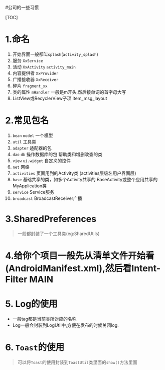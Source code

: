 #公司的一些习惯

[TOC]

# 1.命名

 1. 开始界面一般都叫`splash`(`activity_splash`)
 2. 服务  `XxService`
 3. 活动  `XxActivity`    `activity_main`
 4. 内容提供者 `XxProvider`
 5. 广播接收器 `XxReceiver`
 6. 碎片  `fragment_xx`
 7. 类的属性 `mHandler` 一般是m开头,然后接单词的首字母大写
 8. ListView或RecyclerView子项 item_msg_layout

# 2.常见包名

 1. `bean`   `model`  一个模型
 2. `util`   工具类
 3. `adapter` 适配器的包
 4. `dao`   `db`  操作数据库的包    帮助类和增删改查的类
 5. `view`   `ui.widget`    自定义的控件
 6. `net`     网络
 7. `activities`    页面用到的Activity类 (activities层级名用户界面层)
 8. `base`   基础共享的类，如多个Activity共享的
BaseActivity或整个应用共享的MyApplication类
 9. `service`     Service服务
 10. `broadcast`  BroadcastReceiver广播

# 3.SharedPreferences

 > 一般都封装了一个工具类(eg:SharedUtils)

# 4.给你个项目一般先从清单文件开始看(AndroidManifest.xml),然后看Intent-Filter MAIN

# 5. Log的使用
	
 - 一般tag都是当前类所对应的名称
 - Log一般会封装到LogUtil中,方便在发布的时候关闭log.

# 6. `Toast`的使用

 > 可以将`Toast`的使用封装到`ToastUtil`类里面的`show()`方法里面
